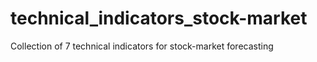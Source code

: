 # technical_indicators_stock-market
Collection of 7 technical indicators for stock-market forecasting
